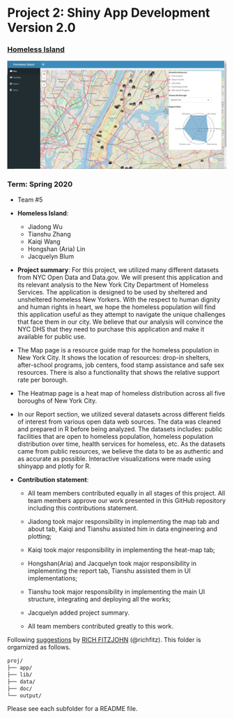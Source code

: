 # Project 2: Shiny App Development Version 2.0

### [Homeless Island](https://chasel.shinyapps.io/homeless/)

<img src="output/cover.png" width="1000">

### Term: Spring 2020

+ Team #5
+ **Homeless Island**: 
	+ Jiadong Wu
	+ Tianshu Zhang
	+ Kaiqi Wang
	+ Hongshan (Aria) Lin
	+ Jacquelyn Blum

+ **Project summary**: For this project, we utilized many different datasets from NYC Open Data and Data.gov. We will present this application and its relevant analysis to the New York City Department of Homeless Services. The application is designed to be used by sheltered and unsheltered homeless New Yorkers. With the respect to human dignity and human rights in heart, we hope the homeless population will find this application useful as they attempt to navigate the unique challenges that face them in our city. We believe that our analysis will convince the NYC DHS that they need to purchase this application and make it available for public use. 

+ The Map page is a resource guide map for the homeless population in New York City. It shows the location of resources: drop-in shelters, after-school programs, job centers, food stamp assistance and safe sex resources. There is also a functionality that shows the relative support rate per borough. 

+ The Heatmap page is a heat map of homeless distribution across all five boroughs of New York City.

+ In our Report section, we utilized several datasets across different fields of interest from various open data web sources. The data was cleaned and prepared in R before being analyzed. The datasets includes: public facilities that are open to homeless population, homeless population distribution over time, health services for homeless, etc. As the datasets came from public resources, we believe the data to be as authentic and as accurate as possible. Interactive visualizations were made using shinyapp and plotly for R. 

+ **Contribution statement**: 

	+ All team members contributed equally in all stages of this project. All team members approve our work presented in this GitHub repository including this contributions statement. 

	+ Jiadong took major responsibility in implementing the map tab and about tab, Kaiqi and Tianshu assisted him in data engineering and plotting;

	+ Kaiqi took major responsibility in implementing the heat-map tab;

	+ Hongshan(Aria) and Jacquelyn took major responsibility in implementing the report tab, Tianshu assisted them in UI implementations;

	+ Tianshu took major responsibility in implementing the main UI structure, integrating and deploying all the works;

	+ Jacquelyn added project summary.

	+ All team members contributed greatly to this work.

Following [suggestions](http://nicercode.github.io/blog/2013-04-05-projects/) by [RICH FITZJOHN](http://nicercode.github.io/about/#Team) (@richfitz). This folder is orgarnized as follows.

```
proj/
├── app/
├── lib/
├── data/
├── doc/
└── output/
```

Please see each subfolder for a README file.

